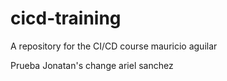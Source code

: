# cicd-training
A repository for the CI/CD course
mauricio aguilar

Prueba
Jonatan's change
ariel sanchez